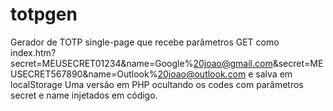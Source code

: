 # totpgen
Gerador de TOTP single-page que recebe parâmetros GET como index.htm?secret=MEUSECRET01234&amp;name=Google%20joao@gmail.com&amp;secret=MEUSECRET567890&amp;name=Outlook%20joao@outlook.com e salva em localStorage
Uma versão em PHP ocultando os codes com parâmetros secret e name injetados em código.
